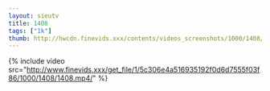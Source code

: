 ```yaml
--- 
layout: sieutv
title: 1408
tags: ["1k"]
thumb: http://hwcdn.finevids.xxx/contents/videos_screenshots/1000/1408/preview.mp4.jpg
---
```

{% include video src="http://www.finevids.xxx/get_file/1/5c306e4a516935192f0d6d7555f03f86/1000/1408/1408.mp4/" %} 

